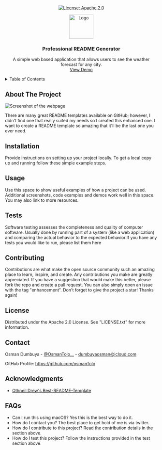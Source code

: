 
<br />
<div align="center">

  [![License: Apache 2.0](https://img.shields.io/badge/License-Apache%202.0-blue.svg)](https://opensource.org/licenses/Apache-2.0)

  <a href="https://github.com/osmanTolo/readme_generator-node-js">
    <img src="https://raw.githubusercontent.com/OsmanTolo/readme_generator-node-js/main/assets/images/logo.png" alt="Logo" width="80" height="80">
  </a>

  <h3 align="center">Professional README Generator</h3>

  <p align="center">A simple web based application that allows users to see the weather forecast for any city.
    <br />
    <a href="https://osmantolo.github.io/readme_generator-node-js/">View Demo</a>
  </p>
</div>

<!-- TABLE OF CONTENTS -->
<details>
  <summary>Table of Contents</summary>
  <ol>
    <li>
      <a href="#about-the-project">About The Project</a>
    </li>
    <li><a href="#installation">Installation</a></li>
    <li><a href="#usage">Usage</a></li>
    <li><a href="#contributing">Contributing</a></li>
    <li><a href="#license">License</a></li>
    <li><a href="#contact">Contact</a></li>
    <li><a href="#acknowledgments">Acknowledgments</a></li>
    <li><a href="#faqs">FAQs</a></li>
  </ol>
</details>


## About The Project

![Screenshot of the webpage](https://raw.githubusercontent.com/OsmanTolo/readme_generator-node-js/main/assets/images/screenshot.png)

There are many great README templates available on GitHub; however, I didn't find one that really suited my needs so I created this enhanced one. I want to create a README template so amazing that it'll be the last one you ever need.

## Installation

Provide instructions on setting up your project locally. To get a local copy up and running follow these simple example steps.


## Usage

Use this space to show useful examples of how a project can be used. Additional screenshots, code examples and demos work well in this space. You may also link to more resources.


## Tests

Software testing assesses the completeness and quality of computer software. Usually done by running part of a system (like a web application) and comparing the actual behavior to the expected behavior.If you have any tests you would like to run, please list them here


## Contributing

Contributions are what make the open source community such an amazing place to learn, inspire, and create. Any contributions you make are greatly appreciated. If you have a suggestion that would make this better, please fork the repo and create a pull request. You can also simply open an issue with the tag "enhancement". Don't forget to give the project a star! Thanks again!


## License

Distributed under the Apache 2.0 License. See "LICENSE.txt" for more information.


## Contact

Osman Dumbuya - [@OsmanTolo__](https://twitter.com/@OsmanTolo_) - dumbuyaosman@icloud.com

GitHub Profile: https://github.com/osmanTolo


## Acknowledgments

- [Othneil Drew's Best-README-Template](https://github.com/othneildrew/Best-README-Template)


## FAQs

- Can I run this using macOS?
 Yes this is the best way to do it.
 - How do I contact you?
 The best place to get hold of me is via twitter.
 - How do I contribute to this project?
 Read the contribution details in the section above.
 - How do I test this project?
 Follow the instructions provided in the test section above.
